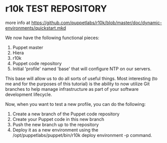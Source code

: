 # r10k TEST REPOSITORY

more info at https://github.com/puppetlabs/r10k/blob/master/doc/dynamic-environments/quickstart.mkd

We now have the following functional pieces:

1. Puppet master
2. Hiera
3. r10k
4. Puppet code repository
5. Initial 'profile' named 'base' that will configure NTP on our servers.

This base will allow us to do all sorts of useful things. 
Most interesting (to me and for the purposes of this tutorial) is the ability to now utilize Git branches to help manage infrastructure as part of your software development lifecycle. 

Now, when you want to test a new profile, you can do the following:

1. Create a new branch of the Puppet code repository
2. Create your Puppet code in this new branch
3. Push the new branch up to the repository
4. Deploy it as a new environment using the /opt/puppetlabs/puppet/bin/r10k deploy environment -p command.
